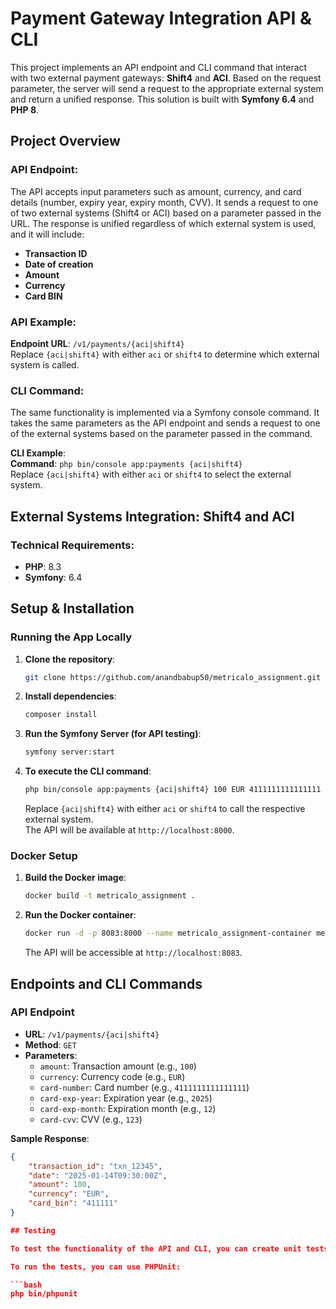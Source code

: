 # Payment Gateway Integration API & CLI

This project implements an API endpoint and CLI command that interact with two external payment gateways: **Shift4** and **ACI**. Based on the request parameter, the server will send a request to the appropriate external system and return a unified response. This solution is built with **Symfony 6.4** and **PHP 8**.

## Project Overview

### API Endpoint:
The API accepts input parameters such as amount, currency, and card details (number, expiry year, expiry month, CVV). It sends a request to one of two external systems (Shift4 or ACI) based on a parameter passed in the URL. The response is unified regardless of which external system is used, and it will include:

- **Transaction ID**
- **Date of creation**
- **Amount**
- **Currency**
- **Card BIN**

### API Example:
**Endpoint URL**: `/v1/payments/{aci|shift4}`  
Replace `{aci|shift4}` with either `aci` or `shift4` to determine which external system is called.

### CLI Command:
The same functionality is implemented via a Symfony console command. It takes the same parameters as the API endpoint and sends a request to one of the external systems based on the parameter passed in the command.

**CLI Example**:  
**Command**: `php bin/console app:payments {aci|shift4}`  
Replace `{aci|shift4}` with either `aci` or `shift4` to select the external system.

## External Systems Integration: Shift4 and ACI

### Technical Requirements:
- **PHP**: 8.3
- **Symfony**: 6.4

## Setup & Installation

### Running the App Locally

1. **Clone the repository**:
    ```bash
    git clone https://github.com/anandbabup50/metricalo_assignment.git
    ```

2. **Install dependencies**:
    ```bash
    composer install
    ```

3. **Run the Symfony Server (for API testing)**:
    ```bash
    symfony server:start
    ```

4. **To execute the CLI command**:
    ```bash
    php bin/console app:payments {aci|shift4} 100 EUR 4111111111111111 2025 12 123
    ```
    Replace `{aci|shift4}` with either `aci` or `shift4` to call the respective external system.  
    The API will be available at `http://localhost:8000`.

### Docker Setup

1. **Build the Docker image**:
    ```bash
    docker build -t metricalo_assignment .
    ```

2. **Run the Docker container**:
    ```bash
    docker run -d -p 8083:8000 --name metricalo_assignment-container metricalo_assignment
    ```
    The API will be accessible at `http://localhost:8083`.

## Endpoints and CLI Commands

### API Endpoint

- **URL**: `/v1/payments/{aci|shift4}`
- **Method**: `GET`
- **Parameters**:
    - `amount`: Transaction amount (e.g., `100`)
    - `currency`: Currency code (e.g., `EUR`)
    - `card-number`: Card number (e.g., `4111111111111111`)
    - `card-exp-year`: Expiration year (e.g., `2025`)
    - `card-exp-month`: Expiration month (e.g., `12`)
    - `card-cvv`: CVV (e.g., `123`)

**Sample Response**:
```json
{
    "transaction_id": "txn_12345",
    "date": "2025-01-14T09:30:00Z",
    "amount": 100,
    "currency": "EUR",
    "card_bin": "411111"
}

## Testing

To test the functionality of the API and CLI, you can create unit tests, functional tests, and integration tests using Symfony's built-in testing capabilities.  

To run the tests, you can use PHPUnit:

```bash
php bin/phpunit
